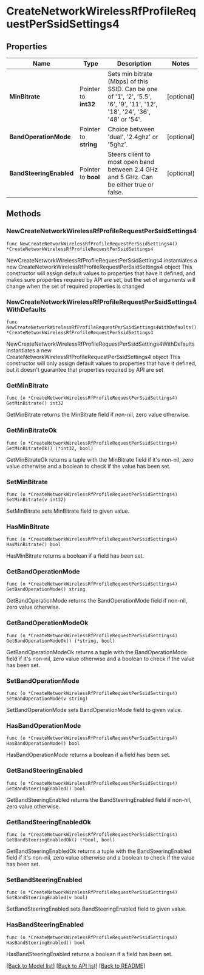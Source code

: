 # CreateNetworkWirelessRfProfileRequestPerSsidSettings4

## Properties

Name | Type | Description | Notes
------------ | ------------- | ------------- | -------------
**MinBitrate** | Pointer to **int32** | Sets min bitrate (Mbps) of this SSID. Can be one of &#39;1&#39;, &#39;2&#39;, &#39;5.5&#39;, &#39;6&#39;, &#39;9&#39;, &#39;11&#39;, &#39;12&#39;, &#39;18&#39;, &#39;24&#39;, &#39;36&#39;, &#39;48&#39; or &#39;54&#39;. | [optional] 
**BandOperationMode** | Pointer to **string** | Choice between &#39;dual&#39;, &#39;2.4ghz&#39; or &#39;5ghz&#39;. | [optional] 
**BandSteeringEnabled** | Pointer to **bool** | Steers client to most open band between 2.4 GHz and 5 GHz. Can be either true or false. | [optional] 

## Methods

### NewCreateNetworkWirelessRfProfileRequestPerSsidSettings4

`func NewCreateNetworkWirelessRfProfileRequestPerSsidSettings4() *CreateNetworkWirelessRfProfileRequestPerSsidSettings4`

NewCreateNetworkWirelessRfProfileRequestPerSsidSettings4 instantiates a new CreateNetworkWirelessRfProfileRequestPerSsidSettings4 object
This constructor will assign default values to properties that have it defined,
and makes sure properties required by API are set, but the set of arguments
will change when the set of required properties is changed

### NewCreateNetworkWirelessRfProfileRequestPerSsidSettings4WithDefaults

`func NewCreateNetworkWirelessRfProfileRequestPerSsidSettings4WithDefaults() *CreateNetworkWirelessRfProfileRequestPerSsidSettings4`

NewCreateNetworkWirelessRfProfileRequestPerSsidSettings4WithDefaults instantiates a new CreateNetworkWirelessRfProfileRequestPerSsidSettings4 object
This constructor will only assign default values to properties that have it defined,
but it doesn't guarantee that properties required by API are set

### GetMinBitrate

`func (o *CreateNetworkWirelessRfProfileRequestPerSsidSettings4) GetMinBitrate() int32`

GetMinBitrate returns the MinBitrate field if non-nil, zero value otherwise.

### GetMinBitrateOk

`func (o *CreateNetworkWirelessRfProfileRequestPerSsidSettings4) GetMinBitrateOk() (*int32, bool)`

GetMinBitrateOk returns a tuple with the MinBitrate field if it's non-nil, zero value otherwise
and a boolean to check if the value has been set.

### SetMinBitrate

`func (o *CreateNetworkWirelessRfProfileRequestPerSsidSettings4) SetMinBitrate(v int32)`

SetMinBitrate sets MinBitrate field to given value.

### HasMinBitrate

`func (o *CreateNetworkWirelessRfProfileRequestPerSsidSettings4) HasMinBitrate() bool`

HasMinBitrate returns a boolean if a field has been set.

### GetBandOperationMode

`func (o *CreateNetworkWirelessRfProfileRequestPerSsidSettings4) GetBandOperationMode() string`

GetBandOperationMode returns the BandOperationMode field if non-nil, zero value otherwise.

### GetBandOperationModeOk

`func (o *CreateNetworkWirelessRfProfileRequestPerSsidSettings4) GetBandOperationModeOk() (*string, bool)`

GetBandOperationModeOk returns a tuple with the BandOperationMode field if it's non-nil, zero value otherwise
and a boolean to check if the value has been set.

### SetBandOperationMode

`func (o *CreateNetworkWirelessRfProfileRequestPerSsidSettings4) SetBandOperationMode(v string)`

SetBandOperationMode sets BandOperationMode field to given value.

### HasBandOperationMode

`func (o *CreateNetworkWirelessRfProfileRequestPerSsidSettings4) HasBandOperationMode() bool`

HasBandOperationMode returns a boolean if a field has been set.

### GetBandSteeringEnabled

`func (o *CreateNetworkWirelessRfProfileRequestPerSsidSettings4) GetBandSteeringEnabled() bool`

GetBandSteeringEnabled returns the BandSteeringEnabled field if non-nil, zero value otherwise.

### GetBandSteeringEnabledOk

`func (o *CreateNetworkWirelessRfProfileRequestPerSsidSettings4) GetBandSteeringEnabledOk() (*bool, bool)`

GetBandSteeringEnabledOk returns a tuple with the BandSteeringEnabled field if it's non-nil, zero value otherwise
and a boolean to check if the value has been set.

### SetBandSteeringEnabled

`func (o *CreateNetworkWirelessRfProfileRequestPerSsidSettings4) SetBandSteeringEnabled(v bool)`

SetBandSteeringEnabled sets BandSteeringEnabled field to given value.

### HasBandSteeringEnabled

`func (o *CreateNetworkWirelessRfProfileRequestPerSsidSettings4) HasBandSteeringEnabled() bool`

HasBandSteeringEnabled returns a boolean if a field has been set.


[[Back to Model list]](../README.md#documentation-for-models) [[Back to API list]](../README.md#documentation-for-api-endpoints) [[Back to README]](../README.md)


